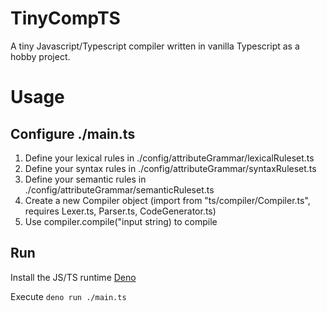 # TinyCompTS

A tiny Javascript/Typescript compiler written in vanilla Typescript as a hobby project.

# Usage

## Configure ./main.ts 

1. Define your lexical rules in ./config/attributeGrammar/lexicalRuleset.ts
2. Define your syntax rules in ./config/attributeGrammar/syntaxRuleset.ts
3. Define your semantic rules in ./config/attributeGrammar/semanticRuleset.ts
4. Create a new Compiler object (import from "ts/compiler/Compiler.ts", requires Lexer.ts, Parser.ts, CodeGenerator.ts)
5. Use compiler.compile("input string) to compile

## Run

Install the JS/TS runtime [Deno](https://deno.land/)

Execute
```deno run ./main.ts```
